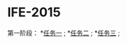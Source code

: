 # IFE-2015
第一阶段：
*[任务一](yangrenmu.github.io/IFE-2015/task/task01/index.html "task01") ;
*[任务二](yangrenmu.github.io/IFE-2015/task/task02/index.html "task02") ;
*[任务三](yangrenmu.github.io/IFE-2015/task/task03/index.html "task03") ;